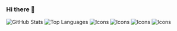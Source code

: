 ### Hi there 👋


<!--
**Straxeu/Straxeu** is a ✨ _special_ ✨ repository because its `README.md` (this file) appears on your GitHub profile.

Here are some ideas to get you started:

- 🔭 I’m currently working on ...
- 🌱 I’m currently learning ...
- 👯 I’m looking to collaborate on ...
- 🤔 I’m looking for help with ...
- 💬 Ask me about ...
- 📫 How to reach me: ...
- 😄 Pronouns: ...
- ⚡ Fun fact: ...
-->

![GitHub Stats](https://github-readme-stats.vercel.app/api?username=Straxeu&theme=radical)
![Top Languages](https://github-readme-stats.vercel.app/api/top-langs/?username=Straxeu&show_icons=true&theme=radical)
![Icons](https://img.shields.io/badge/-HTML-e34f26?logo=html5&logoColor=fff)
![Icons](https://img.shields.io/badge/-CSS-e34f26?logo=html5&logoColor=fff)
![Icons](https://img.shields.io/badge/-LUA-e34f26?logo=html5&logoColor=fff)
![Icons](https://img.shields.io/badge/-JAVA-e34f26?logo=html5&logoColor=fff)
